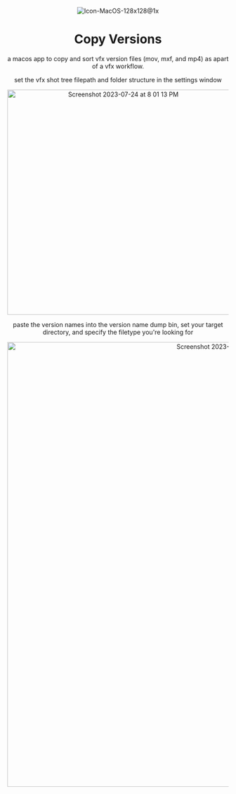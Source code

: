 <div align="center">
  
![Icon-MacOS-128x128@1x](https://github.com/prestonmohr/copy-versions/assets/77995599/a49ee4c5-7596-4097-9c0a-fd7100a7e645)

# Copy Versions
a macos app to copy and sort vfx version files (mov, mxf, and mp4) as apart of a vfx workflow. 

set the vfx shot tree filepath and folder structure in the settings window

<img width="512" alt="Screenshot 2023-07-24 at 8 01 13 PM" src="https://github.com/prestonmohr/copy-versions/assets/77995599/bb89d5d0-ce2a-4a22-8952-5a4936e70775">

paste the version names into the version name dump bin, set your target directory, and specify the filetype you're looking for

<img width="1012" alt="Screenshot 2023-07-24 at 8 02 39 PM" src="https://github.com/prestonmohr/copy-versions/assets/77995599/fb1c7ff3-1bc7-4ed3-9726-14a955dde5aa">

</div>
